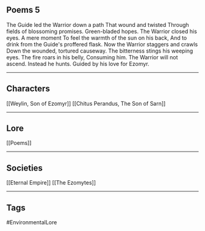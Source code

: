 ## Poems 5
The Guide led the Warrior down a path
That wound and twisted
Through fields of blossoming promises.
Green-bladed hopes.
The Warrior closed his eyes.
A mere moment
To feel the warmth of the sun on his back,
And to drink from the Guide's proffered flask.
Now the Warrior staggers and crawls
Down the wounded, tortured causeway.
The bitterness stings his weeping eyes.
The fire roars in his belly,
Consuming him.
The Warrior will not ascend.
Instead he hunts.
Guided by his love for Ezomyr.

---
## Characters
[[Weylin, Son of Ezomyr]]
[[Chitus Perandus, The Son of Sarn]]

---
## Lore
[[Poems]]

---
## Societies
[[Eternal Empire]]
[[The Ezomytes]]

---
## Tags
#EnvironmentalLore 